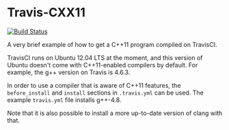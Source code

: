 Travis-CXX11
============

[![Build Status](https://travis-ci.org/jsteemann/travis-cxx11.svg?branch=master)](http://travis-ci.org/jsteemann/travis-cxx11)

A very brief example of how to get a C++11 program compiled
on TravisCI.

TravisCI runs on Ubuntu 12.04 LTS at the moment, and this
version of Ubuntu doesn't come with C++11-enabled compilers
by default. For example, the g++ version on Travis is 4.6.3.

In order to use a compiler that is aware of C++11 features, 
the `before_install` and `install` sections in `.travis.yml`
can be used. The example `travis.yml` file installs g++-4.8.

Note that it is also possible to install a more up-to-date
version of clang with that.
